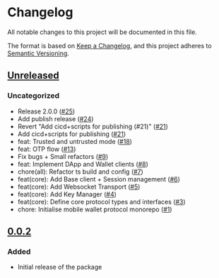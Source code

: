# Changelog

All notable changes to this project will be documented in this file.

The format is based on [Keep a Changelog](https://keepachangelog.com/en/1.0.0/),
and this project adheres to [Semantic Versioning](https://semver.org/spec/v2.0.0.html).

## [Unreleased]

### Uncategorized

- Release 2.0.0 ([#25](https://github.com/MetaMask/mobile-wallet-protocol/pull/25))
- Add publish release ([#24](https://github.com/MetaMask/mobile-wallet-protocol/pull/24))
- Revert "Add cicd+scripts for publishing (#21)" ([#21](https://github.com/MetaMask/mobile-wallet-protocol/pull/21))
- Add cicd+scripts for publishing ([#21](https://github.com/MetaMask/mobile-wallet-protocol/pull/21))
- feat: Trusted and untrusted mode ([#18](https://github.com/MetaMask/mobile-wallet-protocol/pull/18))
- feat: OTP flow ([#13](https://github.com/MetaMask/mobile-wallet-protocol/pull/13))
- Fix bugs + Small refactors ([#9](https://github.com/MetaMask/mobile-wallet-protocol/pull/9))
- feat: Implement DApp and Wallet clients ([#8](https://github.com/MetaMask/mobile-wallet-protocol/pull/8))
- chore(all): Refactor ts build and config ([#7](https://github.com/MetaMask/mobile-wallet-protocol/pull/7))
- feat(core): Add Base client + Session management ([#6](https://github.com/MetaMask/mobile-wallet-protocol/pull/6))
- feat(core): Add Websocket Transport ([#5](https://github.com/MetaMask/mobile-wallet-protocol/pull/5))
- feat(core): Add Key Manager ([#4](https://github.com/MetaMask/mobile-wallet-protocol/pull/4))
- feat(core): Define core protocol types and interfaces ([#3](https://github.com/MetaMask/mobile-wallet-protocol/pull/3))
- chore: Initialise mobile wallet protocol monorepo ([#1](https://github.com/MetaMask/mobile-wallet-protocol/pull/1))

## [0.0.2]

### Added

- Initial release of the package

[Unreleased]: https://github.com/MetaMask/mobile-wallet-protocol/compare/@metamask/mobile-wallet-protocol-core@0.0.2...HEAD
[0.0.2]: https://github.com/MetaMask/mobile-wallet-protocol/releases/tag/@metamask/mobile-wallet-protocol-core@0.0.2
